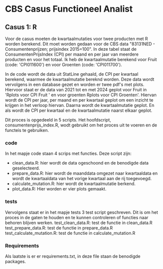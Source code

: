 # CBS Casus Functioneel Analist
## Casus 1: R

Voor de casus moeten de kwartaalmutaties voor twee producten met R worden berekend. Dit moet worden gedaan voor de CBS data "83131NED - Consumentenprijzen; prijsindex 2015=100". In deze tabel staat de ConsumentenPrijsIndex (CPI) per maand en per jaar van meerdere producten en voor het totaal. Ik heb de kwartaalmutatie berekend voor Fruit (code: 'CPI011600') en voor Groenten (code: 'CPI011700').

In de code wordt de data uit StatLine gehaald, de CPI per kwartaal berekend, waarmee de kwartaalmutatie bereknd worden. Deze data wordt vervolgens in een database gezet en worden er twee pdf's met plots. Hiervoor staat er de data van 2021 tot en met 2024 geplot voor Fruit in 'Rplots voor CPI Fruit ' en voor groenten Rplots voor CPI Groenten'. Hiervan wordt de CPI per jaar, per maand en per kwartaal geplot om een inzicht te krijgen in het verloop hiervan. Daarna wordt de kwartaalmutatie geplot. En als wordt de CPI per kwartaal en de kwartaalmutatie naarst elkaar geplot.


Dit proces is opgedeeld in 5 scripts. Het hoofdscript, consumentenprijs_index.R, wodt gebruikt om het proces uit te voeren en de functeis te gebruiken.


### code
In het mapje code staan 4 scrips met functies. Deze script zijn:
- clean_data.R: hier wordt de data ogeschoond en de benodigde data geselecteerd.
- prepare_data.R: hier wordt de maanddata omgezet naar kwartaaldata en wordt de kwartaaldata van het vorige kwartaal aan de rij toegevoegd.
- calculate_mutation.R: hier wordt de kwartaalmutatie berkend.
- plot_data.R: Hier worden er vier plots gemaakt.


### tests
Vervolgens staat er in het mapje tests 3 test script geschreven. Dit is om het proces in de gaten te houden en te kunnen controleren of functies naar behoren blijven werken.
test_clean_data.R: test de functie in clean_data.R
test_prepare_data.R: test de functie in prepare_data.R
test_calculate_mutation.R: test de functie in calculate_mutation.R

### Requirements
Als laatste is er er requirements.txt, in deze file staan de benodigde packages.
